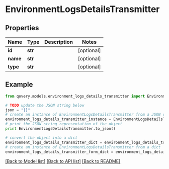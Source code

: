 # EnvironmentLogsDetailsTransmitter


## Properties
Name | Type | Description | Notes
------------ | ------------- | ------------- | -------------
**id** | **str** |  | [optional] 
**name** | **str** |  | [optional] 
**type** | **str** |  | [optional] 

## Example

```python
from qovery.models.environment_logs_details_transmitter import EnvironmentLogsDetailsTransmitter

# TODO update the JSON string below
json = "{}"
# create an instance of EnvironmentLogsDetailsTransmitter from a JSON string
environment_logs_details_transmitter_instance = EnvironmentLogsDetailsTransmitter.from_json(json)
# print the JSON string representation of the object
print EnvironmentLogsDetailsTransmitter.to_json()

# convert the object into a dict
environment_logs_details_transmitter_dict = environment_logs_details_transmitter_instance.to_dict()
# create an instance of EnvironmentLogsDetailsTransmitter from a dict
environment_logs_details_transmitter_form_dict = environment_logs_details_transmitter.from_dict(environment_logs_details_transmitter_dict)
```
[[Back to Model list]](../README.md#documentation-for-models) [[Back to API list]](../README.md#documentation-for-api-endpoints) [[Back to README]](../README.md)


